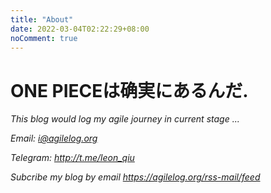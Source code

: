 ```yaml
---
title: "About"
date: 2022-03-04T02:22:29+08:00
noComment: true
---
```


# ONE PIECEは确実にあるんだ. 



*This blog would log my agile journey in current stage ...*

*Email: i@agilelog.org*

*Telegram: http://t.me/leon_qiu*


*Subcribe my blog by email https://agilelog.org/rss-mail/feed*

